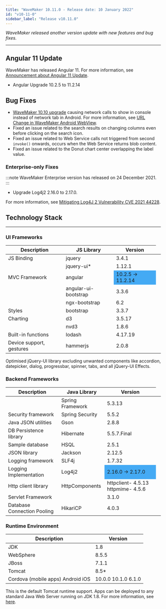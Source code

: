 ```yaml
---
title: "WaveMaker 10.11.0 - Release date: 10 January 2022"
id: "v10-11-0"
sidebar_label: "Release v10.11.0"
---
```

*WaveMaker released another version update with new features and bug fixes.*

---

## Angular 11 Update

WaveMaker has released Angular 11. For more information, see [Announcement about Angular 11 Update](/learn/blog/2021/12/17/angular-11-update).

- Angular Upgrade 10.2.5 to 11.2.14

## Bug Fixes

- [WaveMaker 10.10 upgrade](/learn/wavemaker-release-notes/v10-10-0) causing network calls to show in console instead of network tab in Android. For more information, see [URL Change in WaveMaker Android WebView](/learn/blog/2022/01/10/cordova-android-change-in-webview-url).
- Fixed an issue related to the search results on changing columns even before clicking on the search icon.
- Fixed an issue related to Web Service calls not triggered from second `invoke()` onwards, occurs when the Web Service returns blob content.
- Fixed an issue related to the Donut chart center overlapping the label value.

### Enterprise-only Fixes

:::note
WaveMaker Enterprise version has released on 24 December 2021.
:::

- Upgrade Log4j2 2.16.0 to 2.17.0.

For more information, see [Mitigating Log4J 2 Vulnerability CVE 2021 44228](/learn/blog/2021/12/13/zero-day-vulnerability).

## Technology Stack

---

### UI Frameworks

| Description | JS Library | Version |
| --- | --- | --- |
| JS Binding | jquery | 3.4.1 |
|  | jquery-ui* | 1.12.1 |
| MVC Framework | angular<td bgcolor="#44aaf4"> 10.2.5 -> 11.2.14</td>
|  | angular-ui-bootstrap | 3.3.6 |
|  | ngx-bootstrap | 6.2 |
| Styles | bootstrap | 3.3.7 |
| Charting | d3 | 3.5.17 |
|  | nvd3 | 1.8.6 |
| Built-in functions | lodash | 4.17.19|
| Device support, gestures | hammerjs | 2.0.8 |

Optimised jQuery-UI library excluding unwanted components like accordion, datepicker, dialog, progressbar, spinner, tabs, and all jQuery-UI Effects.

### Backend Frameworks

| Description | Java Library | Version |
| --- | --- | --- |
|  | Spring Framework  |5.3.13|
| Security framework | Spring Security  | 5.5.2|
| Java JSON utilities | Gson  |  2.8.8|
| DB Persistence library | Hibernate | 5.5.7.Final|
| Sample database | HSQL | 2.5.1|
| JSON library | Jackson  |  2.12.5|
| Logging framework | SLF4j  |1.7.32 |
| Logging Implementation | Log4j2  <td bgcolor="#44aaf4">  2.16.0 -> 2.17.0</td>|
| Http client library | HttpComponents | httpclient- 4.5.13   httpmime- 4.5.6 |
| Servlet Framework |  | 3.1.0 |
|Database Connection Pooling | HikariCP | 4.0.3 |

### Runtime Environment

| Description | Version |
| --- | --- |
| JDK | 1.8 |
| WebSphere | 8.5.5 |
| JBoss | 7.1.1 |
| Tomcat | 8.5* |
| Cordova (mobile apps)   Android   iOS | 10.0.0   10.1.0    6.1.0 |

This is the default Tomcat runtime support. Apps can be deployed to any standard Java Web Server running on JDK 1.8. For more information, see [here](/learn/app-development/deployment/deployment-web-server).